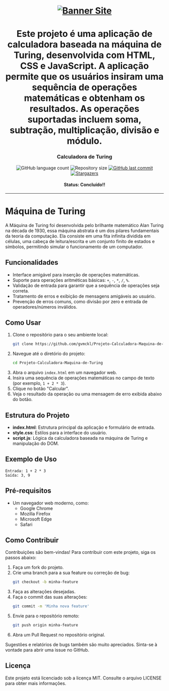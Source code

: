 <h1 align="center">
    <a href="#"><img alt="Banner Site" title="Calculadora de Turing" src="[https://i.imgur.com/KHGBHF5.png](https://i.imgur.com/GtF9lhj.png)" /></a>
</h1>

<h1 align="center">Este projeto é uma aplicação de calculadora baseada na máquina de Turing, desenvolvida com HTML, CSS e JavaScript. A aplicação permite que os usuários insiram uma sequência de operações matemáticas e obtenham os resultados. As operações suportadas incluem soma, subtração, multiplicação, divisão e módulo.</h1>

<h3 align="center">Calculadora de Turing</h3>

<div align="center">
  <img alt="GitHub language count" src="https://img.shields.io/github/languages/count/gvmckl/Projeto-Calculadora-Maquina-de-Turing?color=34032B">

  <img alt="Repository size" src="https://img.shields.io/github/repo-size/gvmckl/Projeto-Calculadora-Maquina-de-Turing?color=34032B">
  
  <a href="https://github.com/gvmckl/Projeto-Calculadora-Maquina-de-Turing/commits/main">
    <img alt="GitHub last commit" src="https://img.shields.io/github/last-commit/gvmckl/Projeto-Calculadora-Maquina-de-Turing?color=34032B">
  </a>
  
   <a href="https://github.com/gvmckl/Projeto-Calculadora-Maquina-de-Turing/stargazers">
    <img alt="Stargazers" src="https://img.shields.io/github/stars/gvmckl/Projeto-Calculadora-Maquina-de-Turing?style=social">
  </a>
</div>

<h4 align="center">
   Status: Concluído!!
</h4>

---
# Máquina de Turing

A Máquina de Turing foi desenvolvida pelo brilhante matemático Alan Turing na década de 1930, essa máquina abstrata é um dos pilares fundamentais da teoria da computação. Ela consiste em uma fita infinita dividida em células, uma cabeça de leitura/escrita e um conjunto finito de estados e símbolos, permitindo simular o funcionamento de um computador.

## Funcionalidades

- Interface amigável para inserção de operações matemáticas.
- Suporte para operações aritméticas básicas: `+`, `-`, `*`, `/`, `%`.
- Validação de entrada para garantir que a sequência de operações seja correta.
- Tratamento de erros e exibição de mensagens amigáveis ao usuário.
- Prevenção de erros comuns, como divisão por zero e entrada de operadores/números inválidos.

## Como Usar

1. Clone o repositório para o seu ambiente local:
   ```bash
   git clone https://github.com/gvmckl/Projeto-Calculadora-Maquina-de-Turing.git
   ```
2. Navegue até o diretório do projeto:
   ```bash
   cd Projeto-Calculadora-Maquina-de-Turing
   ```
3. Abra o arquivo `index.html` em um navegador web.
4. Insira uma sequência de operações matemáticas no campo de texto (por exemplo, `1 + 2 * 3`).
5. Clique no botão "Calcular".
6. Veja o resultado da operação ou uma mensagem de erro exibida abaixo do botão.

## Estrutura do Projeto

- **index.html**: Estrutura principal da aplicação e formulário de entrada.
- **style.css**: Estilos para a interface do usuário.
- **script.js**: Lógica da calculadora baseada na máquina de Turing e manipulação do DOM.

## Exemplo de Uso

```plaintext
Entrada: 1 + 2 * 3
Saída: 3, 9
```

## Pré-requisitos

- Um navegador web moderno, como:
  - Google Chrome
  - Mozilla Firefox
  - Microsoft Edge
  - Safari

## Como Contribuir

Contribuições são bem-vindas! Para contribuir com este projeto, siga os passos abaixo:

1. Faça um fork do projeto.
2. Crie uma branch para a sua feature ou correção de bug:
   ```bash
   git checkout -b minha-feature
   ```
3. Faça as alterações desejadas.
4. Faça o commit das suas alterações:
   ```bash
   git commit -m 'Minha nova feature'
   ```
5. Envie para o repositório remoto:
   ```bash
   git push origin minha-feature
   ```
6. Abra um Pull Request no repositório original.

Sugestões e relatórios de bugs também são muito apreciados. Sinta-se à vontade para abrir uma issue no GitHub.

## Licença

Este projeto está licenciado sob a licença MIT. Consulte o arquivo LICENSE para obter mais informações.


